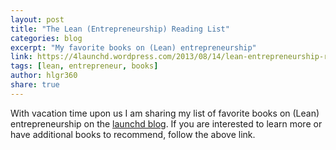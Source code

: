 ```yaml
---
layout: post
title: "The Lean (Entrepreneurship) Reading List"
categories: blog
excerpt: "My favorite books on (Lean) entrepreneurship"
link: https://4launchd.wordpress.com/2013/08/14/lean-entrepreneurship-reading/
tags: [lean, entrepreneur, books]
author: hlgr360
share: true
---
```


With vacation time upon us I am sharing my list of favorite books on (Lean) entrepreneurship on the [launchd blog](https://4launchd.wordpress.com/). If you are interested to learn more or have additional books to recommend, follow the above link.